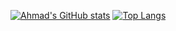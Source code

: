 [![Ahmad's GitHub stats](https://github-readme-stats.vercel.app/api?username=metalheadcode)](https://github.com/metalheadcode/github-readme-stats)
[![Top Langs](https://github-readme-stats.vercel.app/api/top-langs/?username=metalheadcode&layout=pie)](https://github.com/metalheadcode/github-readme-stats)
